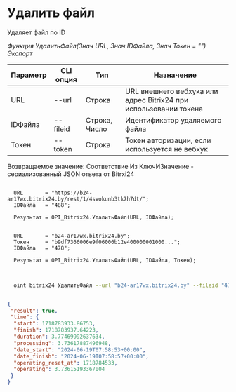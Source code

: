 ﻿---
sidebar_position: 8
---

# Удалить файл
 Удаляет файл по ID


*Функция УдалитьФайл(Знач URL, Знач IDФайла, Знач Токен = "") Экспорт*

  | Параметр | CLI опция | Тип | Назначение |
  |-|-|-|-|
  | URL | --url | Строка | URL внешнего вебхука или адрес Bitrix24 при использовании токена |
  | IDФайла | --fileid | Строка, Число | Идентификатор удаляемого файла |
  | Токен | --token | Строка | Токен авторизации, если используется не вебхук |

  
  Возвращаемое значение:   Соответствие Из КлючИЗначение - сериализованный JSON ответа от Bitrxi24

```bsl title="Пример кода"
	
  URL       = "https://b24-ar17wx.bitrix24.by/rest/1/4swokunb3tk7h7dt/";
  IDФайла   = "488";
  
  Результат = OPI_Bitrix24.УдалитьФайл(URL, IDФайла);
  
  
  URL       = "b24-ar17wx.bitrix24.by";
  Токен     = "b9df7366006e9f06006b12e400000001000...";
  IDФайла   = "478";
  
  Результат = OPI_Bitrix24.УдалитьФайл(URL, IDФайла, Токен);
	
```

```sh title="Пример команды CLI"
    
  oint bitrix24 УдалитьФайл --url "b24-ar17wx.bitrix24.by" --fileid "478" --token "b9df7366006e9f06006b12e400000001000..."

```


```json title="Результат"

{
 "result": true,
 "time": {
  "start": 1718783933.86753,
  "finish": 1718783937.64223,
  "duration": 3.77469992637634,
  "processing": 3.73617887496948,
  "date_start": "2024-06-19T07:58:53+00:00",
  "date_finish": "2024-06-19T07:58:57+00:00",
  "operating_reset_at": 1718784533,
  "operating": 3.73615193367004
 }
}

```

